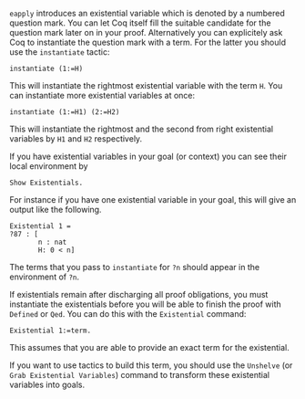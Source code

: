 `eapply` introduces an existential variable which is denoted by a numbered question mark. You can let Coq itself fill the suitable candidate for the question mark later on in your proof. Alternatively you can explicitely ask Coq to instantiate the question mark with a term. For the latter you should use the `instantiate` tactic:

```coq
instantiate (1:=H)
```

This will instantiate the rightmost existential variable with the term `H`. You can instantiate more existential variables at once:

```coq
instantiate (1:=H1) (2:=H2)
```

This will instantiate the rightmost and the second from right existential variables by `H1` and `H2` respectively.

If you have existential variables in your goal (or context) you can see their local environment by

```coq
Show Existentials.
```

For instance if you have one existential variable in your goal, this will give an output like the following.

```coq
Existential 1 =
?87 : [
       n : nat
       H: 0 < n]
```

The terms that you pass to `instantiate` for `?n` should appear in the environment of `?n`.

If existentials remain after discharging all proof obligations, you must instantiate the existentials before you will be able to finish the proof with `Defined` or `Qed`. You can do this with the `Existential` command:

```coq
Existential 1:=term.
```

This assumes that you are able to provide an exact term for the existential.

If you want to use tactics to build this term, you should use the `Unshelve` (or `Grab Existential Variables`) command to transform these existential variables into goals.